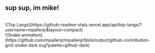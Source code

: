 ## sup sup, im mike! 
</br>
  ![Top Langs](https://github-readme-stats.vercel.app/api/top-langs/?username=mpallenjr&layout=compact)
</br> 
  ![Snake animation](https://github.com/mpallenjr/mpallenjr/blob/output/github-contribution-grid-snake-dark.svg?palette=github-dark)
</div>
